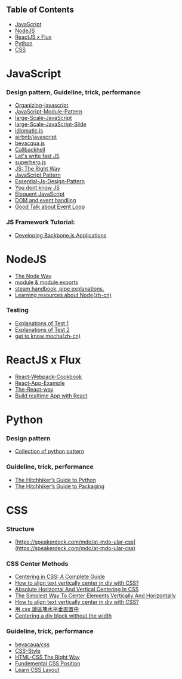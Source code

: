 ## Table of Contents

- [JavaScript](#javascript)
- [NodeJS](#nodejs)
- [ReactJS x Flux](#reactjs-x-flux)
- [Python](#python--)
- [CSS](#css--)

JavaScript
==
### Design pattern, Guideline, trick, performance
- [Organizing-javascript](http://alistapart.com/article/the-design-of-code-organizing-javascript)  
- [JavaScript-Module-Pattern](https://css-tricks.com/how-do-you-structure-javascript-the-module-pattern-edition/)  
- [large-Scale-JavaScript](http://addyosmani.com/largescalejavascript/)  
- [large-Scale-JavaScript-Slide](http://www.slideshare.net/AddyOsmani/largescale-javascript-development)  
- [idiomatic.js](https://github.com/rwaldron/idiomatic.js)  
- [airbnb/javascript](https://github.com/airbnb/javascript)  
- [bevacqua.js](https://github.com/bevacqua/js)  
- [Callbackhell](http://callbackhell.com/)  
- [Let's write fast JS](https://medium.com/the-javascript-collection/lets-write-fast-javascript-2b03c5575d9e)  
- [superhero.js](https://github.com/superherojs/superherojs)  
- [JS: The Right Way](http://jstherightway.org/)  
- [JavaScript Pattern](https://github.com/shichuan/javascript-patterns)  
- [Essential-Js-Design-Pattern](http://addyosmani.com/resources/essentialjsdesignpatterns/book/)
- [You dont know JS](https://github.com/getify/You-Dont-Know-JS)
- [Eloquent JavaScript](http://eloquentjavascript.net/)
- [DOM and event handling](http://quirksmode.org/js/contents.html)
- [Good Talk about Event Loop](https://youtu.be/8aGhZQkoFbQ)

### JS Framework Tutorial:
- [Developing Backbone.js Applications](http://addyosmani.github.io/backbone-fundamentals/)

NodeJS
==
- [The Node Way](http://thenodeway.io/)
- [module & module.exports](https://cnodejs.org/topic/5231a630101e574521e45ef8)
- [steam handbook, pipe explanations.](https://github.com/substack/stream-handbook)
- [Learning resources about Node(zh-cn)](https://github.com/youyudehexie/node123)

### Testing
- [Explanations of Test 1](http://samwize.com/2014/02/08/a-guide-to-mochas-describe-it-and-setup-hooks/)
- [Explanations of Test 2](http://syshen.cc/post/23479369750/mocha-node-js-unit-test)
- [get to know mocha(zh-cn)](https://cnodejs.org/topic/516526766d38277306c7d277)

ReactJS x Flux
==
- [React-Webpack-Cookbook](https://github.com/christianalfoni/react-webpack-cookbook)
- [React-App-Example](https://github.com/tylermcginnis/github-notetaker-egghead)
- [The-React-way](https://blog.risingstack.com/the-react-way-getting-started-tutorial/)
- [Build realtime App with React](https://scotch.io/tutorials/build-a-real-time-twitter-stream-with-node-and-react-js)

Python  
==
### Design pattern  
- [Collection of python pattern](https://github.com/faif/python-patterns)  

### Guideline, trick, performance
- [The Hitchhiker’s Guide to Python](http://docs.python-guide.org/en/latest/)  
- [The Hitchhiker’s Guide to Packaging](http://the-hitchhikers-guide-to-packaging.readthedocs.org/en/latest/index.html)

CSS  
==
### Structure  
- [https://speakerdeck.com/mdo/at-mdo-ular-css](https://speakerdeck.com/mdo/at-mdo-ular-css)   

### CSS Center Methods
- [Centering in CSS: A Complete Guide
](https://css-tricks.com/centering-css-complete-guide/)
- [How to align text vertically center in div with CSS?](http://stackoverflow.com/questions/8865458/how-to-align-text-vertically-center-in-div-with-css)
- [Absolute Horizontal And Vertical Centering In CSS](http://www.smashingmagazine.com/2013/08/absolute-horizontal-vertical-centering-css/)
- [The Simplest Way To Center Elements Vertically And Horizontally](http://tutorialzine.com/2015/09/quick-tip-the-simplest-way-to-center-elements-vertically-and-horizontally/)
- [How to align text vertically center in div with CSS?](http://stackoverflow.com/questions/8865458/how-to-align-text-vertically-center-in-div-with-css)
- [用 css 讓區塊水平垂直置中](http://muki.tw/tech/css-div-center/)
- [Centering a div block without the width](http://stackoverflow.com/questions/283961/centering-a-div-block-without-the-width)

### Guideline, trick, performance  
- [bevacaua/css](https://github.com/bevacqua/css)  
- [CSS-Style](https://github.com/byrichardpowell/CSS-Style)    
- [HTML-CSS The Right Way](https://github.com/renoirb/htmlcsstherightway)  
- [Fundemental CSS Position](http://www.barelyfitz.com/screencast/html-training/css/positioning/)
- [Learn CSS Layout](http://learnlayout.com/)
